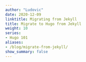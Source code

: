 ```yaml
---
author: "Ludovic"
date: 2020-12-09
linktitle: Migrating from Jekyll
title: Migrate to Hugo from Jekyll
weight: 10
series:
- Hugo 101
aliases:
- /blog/migrate-from-jekyll/
show_summary: false 
---
```


